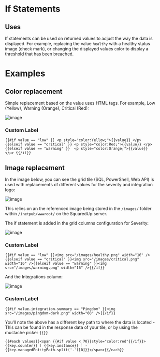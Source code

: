 # If Statements
## Uses

If statements can be used on returned values to adjust the way the data is displayed. For example, replacing the value ```healthy``` with a healthy status image (check mark), or changing the displayed values color to display a threshold that has been breached.


# Examples
## Color replacement
Simple replacement based on the value uses HTML tags. For example, Low (Yellow), Warning (Orange), Critical (Red):

![image](https://user-images.githubusercontent.com/45064152/125918677-0844f670-8b79-4deb-af1a-290bd886f980.png)

### Custom Label

```
{{#if value == "low" }} <p style="color:Yellow;">{{value}} </p> {{elseif value == "critical" }} <p style="color:Red;">{{value}} </p>{{elseif value == "warning" }}  <p style="color:Orange;">{{value}} </p> {{/if}}
```

## Image replacement
In the image below, you can see the grid tile (SQL, PowerShell, Web API) is used with replacements of different values for the severity and integration logo:

![image](https://user-images.githubusercontent.com/45064152/125915926-e30ec5d6-c685-43dd-a6b3-749d46665e41.png)

This relies on an the referenced image being stored in the ```/images/``` folder within ```/inetpub/wwwroot/``` on the SquaredUp server.

The if statement is added in the grid columns configuration for Severity:

![image](https://user-images.githubusercontent.com/45064152/125916323-a3ca51d4-86b9-436c-ae66-35b1f3904f4a.png)

### Custom Label

```
{{#if value == "low" }}<img src="/images/healthy.png" width="16" />{{elseif value == "critical" }}<img src="/images/critical.png" width="16" />{{elseif value == "warning" }}<img src="/images/warning.png" width="16" />{{/if}}
```

And the Integrations column:

![image](https://user-images.githubusercontent.com/45064152/125917819-5cc1feb7-3e83-4c68-9412-2e91cde23c86.png)

### Custom Label

```
{{#if value.integration.summary == "Pingdom" }}<img src="/images/pingdom-dark.png" width="60" />{{/if}}
```

You'll note the above has a different key path to where the data is located - This can be found in the response data of your tile, or by using the mustache picker ```{{}}```


```{{#each values}}<span {{#if value < 70}}style="color:red"{{/if}}>{{key.counter}} [ {{key.instance}} ] - {{key.managedEntityPath.split('.')[0]}}</span>{{/each}}```
